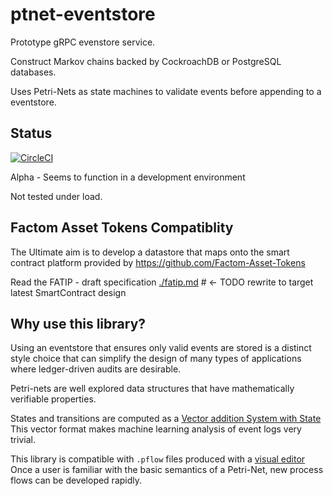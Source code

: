 # ptnet-eventstore

Prototype gRPC evenstore service.

Construct Markov chains backed by CockroachDB or PostgreSQL databases.

Uses Petri-Nets as state machines to validate events before appending to a eventstore.

## Status

[![CircleCI](https://circleci.com/gh/FactomProject/ptnet-eventstore.svg?style=svg)](https://circleci.com/gh/FactomProject/ptnet-eventstore)

Alpha - Seems to function in a development environment

Not tested under load.

## Factom Asset Tokens Compatiblity

The Ultimate aim is to develop a datastore
that maps onto the smart contract platform provided by https://github.com/Factom-Asset-Tokens

Read the FATIP - draft specification [./fatip.md](./fatip.md) # <- TODO rewrite to target latest SmartContract design

## Why use this library?

Using an eventstore that ensures only valid events are stored is a distinct style choice
that can simplify the design of many types of applications where ledger-driven audits are desirable.

Petri-nets are well explored data structures that have mathematically verifiable properties.

States and transitions are computed as a [Vector addition System with State](https://en.wikipedia.org/wiki/Vector_addition_system)
This vector format makes machine learning analysis of event logs very trivial.

This library is compatible with `.pflow` files produced with a [visual editor](http://www.pneditor.org/)
Once a user is familiar with the basic semantics of a Petri-Net, new process flows can be developed rapidly.
